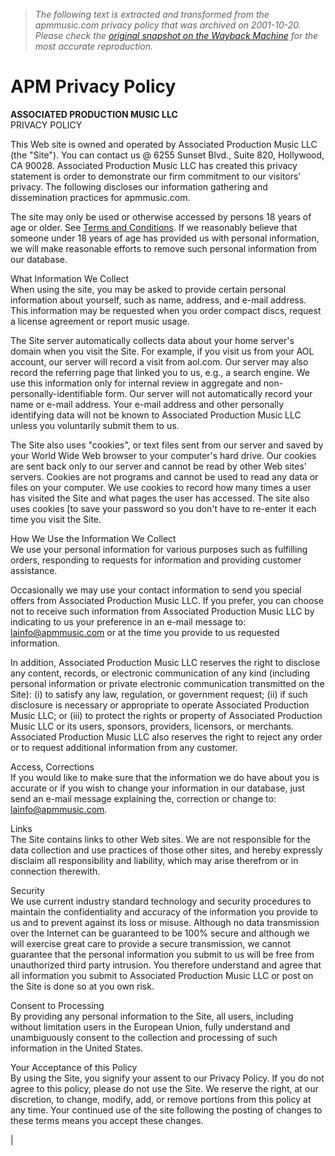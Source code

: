 > *The following text is extracted and transformed from the apmmusic.com privacy policy that was archived on 2001-10-20. Please check the [original snapshot on the Wayback Machine](https://web.archive.org/web/20011020012932id_/http%3A//apmmusic.com/privacy.htm) for the most accurate reproduction.*

# APM Privacy Policy

**ASSOCIATED PRODUCTION MUSIC LLC**  
PRIVACY POLICY

This Web site is owned and operated by Associated Production Music LLC (the "Site"). You can contact us @ 6255 Sunset Blvd., Suite 820, Hollywood, CA 90028. Associated Production Music LLC has created this privacy statement is order to demonstrate our firm commitment to our visitors' privacy. The following discloses our information gathering and dissemination practices for apmmusic.com. 

The site may only be used or otherwise accessed by persons 18 years of age or older. See [Terms and Conditions](https://web.archive.org/web/20011020012932id_/http%3A//apmmusic.com/terms.htm). If we reasonably believe that someone under 18 years of age has provided us with personal information, we will make reasonable efforts to remove such personal information from our database. 

What Information We Collect  
When using the site, you may be asked to provide certain personal information about yourself, such as name, address, and e-mail address. This information may be requested when you order compact discs, request a license agreement or report music usage. 

The Site server automatically collects data about your home server's domain when you visit the Site. For example, if you visit us from your AOL account, our server will record a visit from aol.com. Our server may also record the referring page that linked you to us, e.g., a search engine. We use this information only for internal review in aggregate and non-personally-identifiable form. Our server will not automatically record your name or e-mail address. Your e-mail address and other personally identifying data will not be known to Associated Production Music LLC unless you voluntarily submit them to us. 

The Site also uses "cookies", or text files sent from our server and saved by your World Wide Web browser to your computer's hard drive. Our cookies are sent back only to our server and cannot be read by other Web sites' servers. Cookies are not programs and cannot be used to read any data or files on your computer. We use cookies to record how many times a user has visited the Site and what pages the user has accessed. The site also uses cookies [to save your password so you don't have to re-enter it each time you visit the Site. 

How We Use the Information We Collect  
We use your personal information for various purposes such as fulfilling orders, responding to requests for information and providing customer assistance. 

Occasionally we may use your contact information to send you special offers from Associated Production Music LLC. If you prefer, you can choose not to receive such information from Associated Production Music LLC by indicating to us your preference in an e-mail message to: [lainfo@apmmusic.com](mailto:lainfo@apmmusic.com) or at the time you provide to us requested information. 

In addition, Associated Production Music LLC reserves the right to disclose any content, records, or electronic communication of any kind (including personal information or private electronic communication transmitted on the Site): (i) to satisfy any law, regulation, or government request; (ii) if such disclosure is necessary or appropriate to operate Associated Production Music LLC; or (iii) to protect the rights or property of Associated Production Music LLC or its users, sponsors, providers, licensors, or merchants. Associated Production Music LLC also reserves the right to reject any order or to request additional information from any customer. 

Access, Corrections  
If you would like to make sure that the information we do have about you is accurate or if you wish to change your information in our database, just send an e-mail message explaining the, correction or change to: [lainfo@apmmusic.com](mailto:lainfo@apmmusic.com). 

Links  
The Site contains links to other Web sites. We are not responsible for the data collection and use practices of those other sites, and hereby expressly disclaim all responsibility and liability, which may arise therefrom or in connection therewith. 

Security  
We use current industry standard technology and security procedures to maintain the confidentiality and accuracy of the information you provide to us and to prevent against its loss or misuse. Although no data transmission over the Internet can be guaranteed to be 100% secure and although we will exercise great care to provide a secure transmission, we cannot guarantee that the personal information you submit to us will be free from unauthorized third party intrusion. You therefore understand and agree that all information you submit to Associated Production Music LLC or post on the Site is done so at you own risk. 

Consent to Processing  
By providing any personal information to the Site, all users, including without limitation users in the European Union, fully understand and unambiguously consent to the collection and processing of such information in the United States. 

Your Acceptance of this Policy  
By using the Site, you signify your assent to our Privacy Policy. If you do not agree to this policy, please do not use the Site. We reserve the right, at our discretion, to change, modify, add, or remove portions from this policy at any time. Your continued use of the site following the posting of changes to these terms means you accept these changes. 

| 
